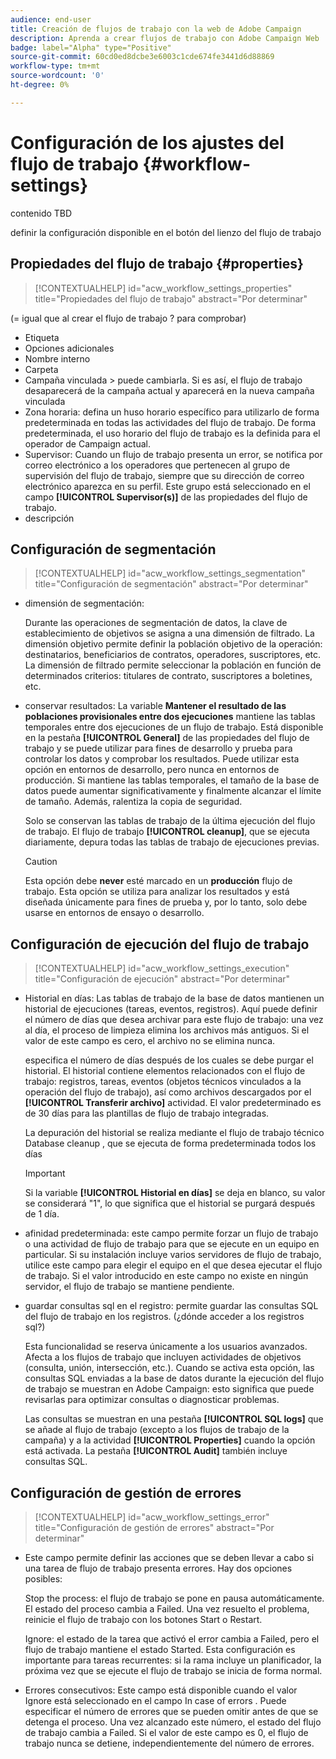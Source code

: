 ```yaml
---
audience: end-user
title: Creación de flujos de trabajo con la web de Adobe Campaign
description: Aprenda a crear flujos de trabajo con Adobe Campaign Web
badge: label="Alpha" type="Positive"
source-git-commit: 60cd0ed8dcbe3e6003c1cde674fe3441d6d88869
workflow-type: tm+mt
source-wordcount: '0'
ht-degree: 0%

---
```


# Configuración de los ajustes del flujo de trabajo {#workflow-settings}

contenido TBD

definir la configuración disponible en el botón del lienzo del flujo de trabajo
<!--à reformuler-->

## Propiedades del flujo de trabajo {#properties}

>[!CONTEXTUALHELP]
>id="acw_workflow_settings_properties"
>title="Propiedades del flujo de trabajo"
>abstract="Por determinar"

(= igual que al crear el flujo de trabajo ? para comprobar)

* Etiqueta
* Opciones adicionales
* Nombre interno
* Carpeta
* Campaña vinculada > puede cambiarla. Si es así, el flujo de trabajo desaparecerá de la campaña actual y aparecerá en la nueva campaña vinculada
* Zona horaria: defina un huso horario específico para utilizarlo de forma predeterminada en todas las actividades del flujo de trabajo. De forma predeterminada, el uso horario del flujo de trabajo es la definida para el operador de Campaign actual.
* Supervisor: Cuando un flujo de trabajo presenta un error, se notifica por correo electrónico a los operadores que pertenecen al grupo de supervisión del flujo de trabajo, siempre que su dirección de correo electrónico aparezca en su perfil. Este grupo está seleccionado en el campo **[!UICONTROL Supervisor(s)]** de las propiedades del flujo de trabajo.
* descripción

## Configuración de segmentación

>[!CONTEXTUALHELP]
>id="acw_workflow_settings_segmentation"
>title="Configuración de segmentación"
>abstract="Por determinar"

* dimensión de segmentación:

   Durante las operaciones de segmentación de datos, la clave de establecimiento de objetivos se asigna a una dimensión de filtrado. La dimensión objetivo permite definir la población objetivo de la operación: destinatarios, beneficiarios de contratos, operadores, suscriptores, etc. La dimensión de filtrado permite seleccionar la población en función de determinados criterios: titulares de contrato, suscriptores a boletines, etc.

* conservar resultados: La variable **Mantener el resultado de las poblaciones provisionales entre dos ejecuciones** mantiene las tablas temporales entre dos ejecuciones de un flujo de trabajo.  Está disponible en la pestaña **[!UICONTROL General]** de las propiedades del flujo de trabajo y se puede utilizar para fines de desarrollo y prueba para controlar los datos y comprobar los resultados. Puede utilizar esta opción en entornos de desarrollo, pero nunca en entornos de producción. Si mantiene las tablas temporales, el tamaño de la base de datos puede aumentar significativamente y finalmente alcanzar el límite de tamaño. Además, ralentiza la copia de seguridad.

   Solo se conservan las tablas de trabajo de la última ejecución del flujo de trabajo. El flujo de trabajo **[!UICONTROL cleanup]**, que se ejecuta diariamente, depura todas las tablas de trabajo de ejecuciones previas.

   >[!CAUTION]
   >
   >Esta opción debe **never** esté marcado en un **producción** flujo de trabajo. Esta opción se utiliza para analizar los resultados y está diseñada únicamente para fines de prueba y, por lo tanto, solo debe usarse en entornos de ensayo o desarrollo.

## Configuración de ejecución del flujo de trabajo

>[!CONTEXTUALHELP]
>id="acw_workflow_settings_execution"
>title="Configuración de ejecución"
>abstract="Por determinar"

* Historial en días: Las tablas de trabajo de la base de datos mantienen un historial de ejecuciones (tareas, eventos, registros). Aquí puede definir el número de días que desea archivar para este flujo de trabajo: una vez al día, el proceso de limpieza elimina los archivos más antiguos. Si el valor de este campo es cero, el archivo no se elimina nunca.

   especifica el número de días después de los cuales se debe purgar el historial. El historial contiene elementos relacionados con el flujo de trabajo: registros, tareas, eventos (objetos técnicos vinculados a la operación del flujo de trabajo), así como archivos descargados por el **[!UICONTROL Transferir archivo]** actividad. El valor predeterminado es de 30 días para las plantillas de flujo de trabajo integradas.

   La depuración del historial se realiza mediante el flujo de trabajo técnico Database cleanup , que se ejecuta de forma predeterminada todos los días

   >[!IMPORTANT]
   >
   >Si la variable **[!UICONTROL Historial en días]** se deja en blanco, su valor se considerará &quot;1&quot;, lo que significa que el historial se purgará después de 1 día.

* afinidad predeterminada: este campo permite forzar un flujo de trabajo o una actividad de flujo de trabajo para que se ejecute en un equipo en particular.   Si su instalación incluye varios servidores de flujo de trabajo, utilice este campo para elegir el equipo en el que desea ejecutar el flujo de trabajo. Si el valor introducido en este campo no existe en ningún servidor, el flujo de trabajo se mantiene pendiente.

* guardar consultas sql en el registro: permite guardar las consultas SQL del flujo de trabajo en los registros. (¿dónde acceder a los registros sql?)

   Esta funcionalidad se reserva únicamente a los usuarios avanzados. Afecta a los flujos de trabajo que incluyen actividades de objetivos (consulta, unión, intersección, etc.). Cuando se activa esta opción, las consultas SQL enviadas a la base de datos durante la ejecución del flujo de trabajo se muestran en Adobe Campaign: esto significa que puede revisarlas para optimizar consultas o diagnosticar problemas.

   Las consultas se muestran en una pestaña **[!UICONTROL SQL logs]** que se añade al flujo de trabajo (excepto a los flujos de trabajo de la campaña) y a la actividad **[!UICONTROL Properties]** cuando la opción está activada. La pestaña **[!UICONTROL Audit]** también incluye consultas SQL.

## Configuración de gestión de errores

>[!CONTEXTUALHELP]
>id="acw_workflow_settings_error"
>title="Configuración de gestión de errores"
>abstract="Por determinar"

* Este campo permite definir las acciones que se deben llevar a cabo si una tarea de flujo de trabajo presenta errores. Hay dos opciones posibles:

   Stop the process: el flujo de trabajo se pone en pausa automáticamente. El estado del proceso cambia a Failed. Una vez resuelto el problema, reinicie el flujo de trabajo con los botones Start o Restart.

   Ignore: el estado de la tarea que activó el error cambia a Failed, pero el flujo de trabajo mantiene el estado Started. Esta configuración es importante para tareas recurrentes: si la rama incluye un planificador, la próxima vez que se ejecute el flujo de trabajo se inicia de forma normal.

* Errores consecutivos: Este campo está disponible cuando el valor Ignore está seleccionado en el campo In case of errors . Puede especificar el número de errores que se pueden omitir antes de que se detenga el proceso. Una vez alcanzado este número, el estado del flujo de trabajo cambia a Failed. Si el valor de este campo es 0, el flujo de trabajo nunca se detiene, independientemente del número de errores.
